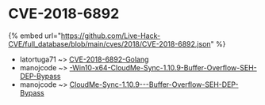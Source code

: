 # CVE-2018-6892
{% embed url="https://github.com/Live-Hack-CVE/full_database/blob/main/cves/2018/CVE-2018-6892.json" %}

* latortuga71 ~> [CVE-2018-6892-Golang](https://www.alice-snow.ru/2018/database/cve-2018-6892/cve-2018-6892-golang-latortuga71)
* manojcode ~> [-Win10-x64-CloudMe-Sync-1.10.9-Buffer-Overflow-SEH-DEP-Bypass](https://www.alice-snow.ru/2018/database/cve-2018-6892/-win10-x64-cloudme-sync-1.10.9-buffer-overflow-seh-dep-bypass-manojcode)
* manojcode ~> [CloudMe-Sync-1.10.9---Buffer-Overflow-SEH-DEP-Bypass](https://www.alice-snow.ru/2018/database/cve-2018-6892/cloudme-sync-1.10.9---buffer-overflow-seh-dep-bypass-manojcode)